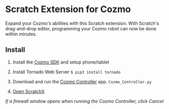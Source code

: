 <script type="text/javascript">  
function Download_Cozmo_Controller()  
{  
     var url='https://raw.githubusercontent.com/madfrog54321/ScratchCozmoSDK/gh-pages/Cozmo_Controller.py';    
     window.open(url, 'Download');  
}  
</script>

# Scratch Extension for Cozmo

Expand your Cozmo's abilities with this Scratch extension. With Scratch's drag-and-drop editor, programming your Cozmo robot can now be done within minutes.

## Install

1. Install the [Cozmo SDK](http://cozmosdk.anki.com/docs/initial.html) and setup phone/tablet

2. Install Tornado Web Server `$ pip3 install tornado`

4. Download and run the <a href="javascript:Download_Cozmo_Controller();">Cozmo Controller</a> app. `Cozmo_Controller.py`

5. [Open ScratchX](http://scratchx.org/?url=https://madfrog54321.github.io/ScratchCozmoSDK/Cozmo_Extension.js)

 *If a firewall window opens when running the Cozmo Controller, click Cancel*
